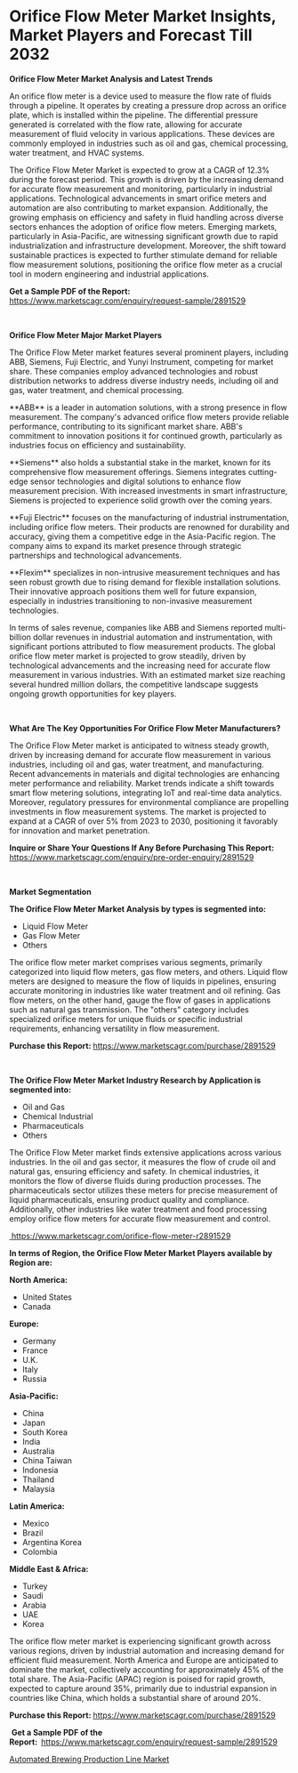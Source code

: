 <p><h1>Orifice Flow Meter Market Insights, Market Players and Forecast Till 2032</h1></p><p><strong>Orifice Flow Meter Market Analysis and Latest Trends</strong></p>
<p><p>An orifice flow meter is a device used to measure the flow rate of fluids through a pipeline. It operates by creating a pressure drop across an orifice plate, which is installed within the pipeline. The differential pressure generated is correlated with the flow rate, allowing for accurate measurement of fluid velocity in various applications. These devices are commonly employed in industries such as oil and gas, chemical processing, water treatment, and HVAC systems.</p><p>The Orifice Flow Meter Market is expected to grow at a CAGR of 12.3% during the forecast period. This growth is driven by the increasing demand for accurate flow measurement and monitoring, particularly in industrial applications. Technological advancements in smart orifice meters and automation are also contributing to market expansion. Additionally, the growing emphasis on efficiency and safety in fluid handling across diverse sectors enhances the adoption of orifice flow meters. Emerging markets, particularly in Asia-Pacific, are witnessing significant growth due to rapid industrialization and infrastructure development. Moreover, the shift toward sustainable practices is expected to further stimulate demand for reliable flow measurement solutions, positioning the orifice flow meter as a crucial tool in modern engineering and industrial applications.</p></p>
<p><strong>Get a Sample PDF of the Report:&nbsp;</strong> <a href="https://www.marketscagr.com/enquiry/request-sample/2891529?utm_campaign=2782&utm_medium=2&utm_source=Github&utm_content=ia&utm_term=14032025&utm_id=orifice-flow-meter">https://www.marketscagr.com/enquiry/request-sample/2891529</a></p>
<p>&nbsp;</p>
<p><strong>Orifice Flow Meter Major Market Players</strong></p>
<p><p>The Orifice Flow Meter market features several prominent players, including ABB, Siemens, Fuji Electric, and Yunyi Instrument, competing for market share. These companies employ advanced technologies and robust distribution networks to address diverse industry needs, including oil and gas, water treatment, and chemical processing.</p><p>**ABB** is a leader in automation solutions, with a strong presence in flow measurement. The company's advanced orifice flow meters provide reliable performance, contributing to its significant market share. ABB's commitment to innovation positions it for continued growth, particularly as industries focus on efficiency and sustainability.</p><p>**Siemens** also holds a substantial stake in the market, known for its comprehensive flow measurement offerings. Siemens integrates cutting-edge sensor technologies and digital solutions to enhance flow measurement precision. With increased investments in smart infrastructure, Siemens is projected to experience solid growth over the coming years.</p><p>**Fuji Electric** focuses on the manufacturing of industrial instrumentation, including orifice flow meters. Their products are renowned for durability and accuracy, giving them a competitive edge in the Asia-Pacific region. The company aims to expand its market presence through strategic partnerships and technological advancements.</p><p>**Flexim** specializes in non-intrusive measurement techniques and has seen robust growth due to rising demand for flexible installation solutions. Their innovative approach positions them well for future expansion, especially in industries transitioning to non-invasive measurement technologies.</p><p>In terms of sales revenue, companies like ABB and Siemens reported multi-billion dollar revenues in industrial automation and instrumentation, with significant portions attributed to flow measurement products. The global orifice flow meter market is projected to grow steadily, driven by technological advancements and the increasing need for accurate flow measurement in various industries. With an estimated market size reaching several hundred million dollars, the competitive landscape suggests ongoing growth opportunities for key players.</p></p>
<p>&nbsp;</p>
<p><strong>What Are The Key Opportunities For Orifice Flow Meter Manufacturers?</strong></p>
<p><p>The Orifice Flow Meter market is anticipated to witness steady growth, driven by increasing demand for accurate flow measurement in various industries, including oil and gas, water treatment, and manufacturing. Recent advancements in materials and digital technologies are enhancing meter performance and reliability. Market trends indicate a shift towards smart flow metering solutions, integrating IoT and real-time data analytics. Moreover, regulatory pressures for environmental compliance are propelling investments in flow measurement systems. The market is projected to expand at a CAGR of over 5% from 2023 to 2030, positioning it favorably for innovation and market penetration.</p></p>
<p><strong>Inquire or Share Your Questions If Any Before Purchasing This Report:</strong> <a href="https://www.marketscagr.com/enquiry/pre-order-enquiry/2891529?utm_campaign=2782&utm_medium=2&utm_source=Github&utm_content=ia&utm_term=14032025&utm_id=orifice-flow-meter">https://www.marketscagr.com/enquiry/pre-order-enquiry/2891529</a></p>
<p>&nbsp;</p>
<p><strong>Market Segmentation</strong></p>
<p><strong>The Orifice Flow Meter Market Analysis by types is segmented into:</strong></p>
<p><ul><li>Liquid Flow Meter</li><li>Gas Flow Meter</li><li>Others</li></ul></p>
<p><p>The orifice flow meter market comprises various segments, primarily categorized into liquid flow meters, gas flow meters, and others. Liquid flow meters are designed to measure the flow of liquids in pipelines, ensuring accurate monitoring in industries like water treatment and oil refining. Gas flow meters, on the other hand, gauge the flow of gases in applications such as natural gas transmission. The "others" category includes specialized orifice meters for unique fluids or specific industrial requirements, enhancing versatility in flow measurement.</p></p>
<p><strong>Purchase this Report:&nbsp;</strong><a href="https://www.marketscagr.com/purchase/2891529?utm_campaign=2782&utm_medium=2&utm_source=Github&utm_content=ia&utm_term=14032025&utm_id=orifice-flow-meter">https://www.marketscagr.com/purchase/2891529</a></p>
<p>&nbsp;</p>
<p><strong>The Orifice Flow Meter Market Industry Research by Application is segmented into:</strong></p>
<p><ul><li>Oil and Gas</li><li>Chemical Industrial</li><li>Pharmaceuticals</li><li>Others</li></ul></p>
<p><p>The Orifice Flow Meter market finds extensive applications across various industries. In the oil and gas sector, it measures the flow of crude oil and natural gas, ensuring efficiency and safety. In chemical industries, it monitors the flow of diverse fluids during production processes. The pharmaceuticals sector utilizes these meters for precise measurement of liquid pharmaceuticals, ensuring product quality and compliance. Additionally, other industries like water treatment and food processing employ orifice flow meters for accurate flow measurement and control.</p></p>
<p><a href="https://www.marketscagr.com/orifice-flow-meter-r2891529?utm_campaign=2782&utm_medium=2&utm_source=Github&utm_content=ia&utm_term=14032025&utm_id=orifice-flow-meter">&nbsp;https://www.marketscagr.com/orifice-flow-meter-r2891529</a></p>
<p><strong>In terms of Region, the Orifice Flow Meter Market Players available by Region are:</strong></p>
<p>
    <p> <strong> North America: </strong>
        <ul>
            <li>United States</li>
            <li>Canada</li>
        </ul>
        </p> 
    <p> <strong> Europe: </strong>
        <ul>
            <li>Germany</li>
            <li>France</li>
            <li>U.K.</li>
            <li>Italy</li>
            <li>Russia</li>
        </ul>
        </p> 
    <p> <strong> Asia-Pacific: </strong>
        <ul>
            <li>China</li>
            <li>Japan</li>
            <li>South Korea</li>
            <li>India</li>
            <li>Australia</li>
            <li>China Taiwan</li>
            <li>Indonesia</li>
            <li>Thailand</li>
            <li>Malaysia</li>
        </ul>
        </p> 
    <p> <strong> Latin America: </strong>
        <ul>
            <li>Mexico</li>
            <li>Brazil</li>
            <li>Argentina Korea</li>
            <li>Colombia</li>
        </ul>
        </p> 
    <p> <strong> Middle East & Africa: </strong>
        <ul>
            <li>Turkey</li>
            <li>Saudi</li>
            <li>Arabia</li>
            <li>UAE</li>
            <li>Korea</li>
        </ul>
    </p>
    </p>
<p><p>The orifice flow meter market is experiencing significant growth across various regions, driven by industrial automation and increasing demand for efficient fluid measurement. North America and Europe are anticipated to dominate the market, collectively accounting for approximately 45% of the total share. The Asia-Pacific (APAC) region is poised for rapid growth, expected to capture around 35%, primarily due to industrial expansion in countries like China, which holds a substantial share of around 20%.</p></p>
<p><strong>Purchase this Report: </strong><a href="https://www.marketscagr.com/purchase/2891529?utm_campaign=2782&utm_medium=2&utm_source=Github&utm_content=ia&utm_term=14032025&utm_id=orifice-flow-meter">https://www.marketscagr.com/purchase/2891529</a></p>
<p>&nbsp;<strong>Get a Sample PDF of the Report:&nbsp;&nbsp;</strong><a href="https://www.marketscagr.com/enquiry/request-sample/2891529?utm_campaign=2782&utm_medium=2&utm_source=Github&utm_content=ia&utm_term=14032025&utm_id=orifice-flow-meter">https://www.marketscagr.com/enquiry/request-sample/2891529</a></p>
<p><strong></strong></p>
<p><p><a href="https://github.com/raeezkenedz/Market-Research-Report-List-1/blob/main/automated-brewing-production-line-market.md?utm_campaign=2782&utm_medium=2&utm_source=Github&utm_content=ia&utm_term=14032025&utm_id=orifice-flow-meter">Automated Brewing Production Line Market</a></p></p>
